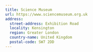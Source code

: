 ```yaml
---
title: Science Museum
url: https://www.sciencemuseum.org.uk
address:
  street-address: Exhibition Road
  locality: Kensington
  region: Greater London
  country-name: United Kingdom
  postal-code: SW7 2DD
---
```

